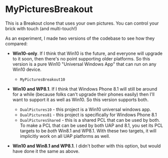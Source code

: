 # MyPicturesBreakout

This is a Breakout clone that uses your own pictures. You can control your brick with touch (and multi-touch!)

As an experiment, I made two versions of the codebase to see how they compared:

* **Win10-only**. If I think that Win10 is the future, and everyone will upgrade to it soon, then there's no point supporting older platforms. So this version is a pure Win10 "Universal Windows App" that can run on any Win10 device.
   * `MyPicturesBreakout10`

* **Win10 and WP8.1**. If I think that Windows Phone 8.1 will still be around for a while (because folks can't upgrade their phones easily) then I'll want to support it as well as Win10. So this version supports both.
   * `DualPictures10` - this project is a Win10 universal windows app.
   * `DualPictures81` - this project is specifically for Windows Phone 8.1
   * `DualPicturesShared` - this is a shared PCL that can be used by both. To make a PCL that can be used by both UAP and 8.1, you set its PCL targets to be *both* Win8.1 and WP8.1. With these two targets, it will implicitly work on all UAP platforms as well.

* **Win10 and Win8.1 and WP8.1**. I didn't bother with this option, but would have done it the same as above.



